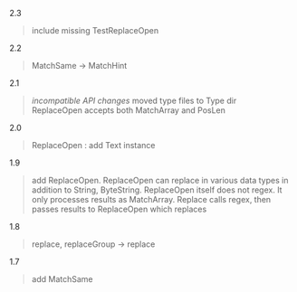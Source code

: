 2.3 
  > include missing TestReplaceOpen 
    
2.2 
  > MatchSame -> MatchHint    

2.1 
  > *incompatible API changes*
    moved type files to Type dir   
    ReplaceOpen accepts both MatchArray and PosLen
    
2.0 
  > ReplaceOpen : add Text instance
    
1.9 
  > add ReplaceOpen. ReplaceOpen can replace in various data types in addition to String, ByteString. 
    ReplaceOpen itself does not regex. It only processes results as MatchArray. 
    Replace calls regex, then passes results to ReplaceOpen which replaces
    
1.8 
  > replace, replaceGroup -> replace

1.7 
  > add MatchSame
                                   
